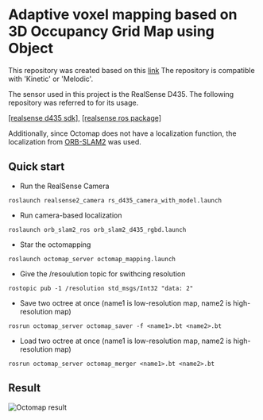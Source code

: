 # Adaptive voxel mapping based on 3D Occupancy Grid Map using Object 

This repository was created based on this [link](https://github.com/OctoMap/octomap_mapping)
The repository is compatible with 'Kinetic' or 'Melodic'.

The sensor used in this project is the RealSense D435. The following repository was referred to for its usage.

[[realsense d435 sdk],](https://github.com/IntelRealSense/librealsense/blob/master/doc/distribution_linux.md#installing-the-packages)
[[realsense ros package]](https://github.com/AerialRobotics-IITK/realsense?tab=readme-ov-file)

Additionally, since Octomap does not have a localization function, the localization from [ORB-SLAM2](https://github.com/whatsuppiyush/slam-octomap/tree/master/orb_slam_2_ros) was used.

## Quick start
- Run the RealSense Camera
```
roslaunch realsense2_camera rs_d435_camera_with_model.launch
```
- Run camera-based localization
```
roslaunch orb_slam2_ros orb_slam2_d435_rgbd.launch
```
- Star the octomapping 
```
roslaunch octomap_server octomap_mapping.launch
```
- Give the /resoulution topic for swithcing resolution 
```
rostopic pub -1 /resolution std_msgs/Int32 "data: 2"
```
- Save two octree at once (name1 is low-resolution map, name2 is high-resolution map)
```
rosrun octomap_server octomap_saver -f <name1>.bt <name2>.bt
```

- Load two octree at once (name1 is low-resolution map, name2 is high-resolution map)
```
rosrun octomap_server octomap_merger <name1>.bt <name2>.bt
```

## Result 
![Octomap result](./octomapping.gif)
